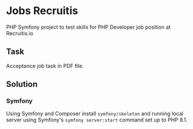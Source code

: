 # Jobs Recruitis

PHP Symfony project to test skills for PHP Developer job position at Recruitis.io

## Task

Acceptance job task in PDF file.

## Solution

### Symfony

Using Symfony and Composer install `symfony/skeleton` and running local server using Symfony's `symfony server:start` command set up to PHP 8.1.

### 

